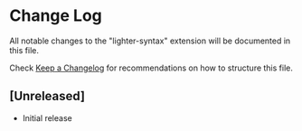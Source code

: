 # Change Log

All notable changes to the "lighter-syntax" extension will be documented in this file.

Check [Keep a Changelog](http://keepachangelog.com/) for recommendations on how to structure this file.

## [Unreleased]

- Initial release